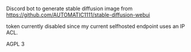 Discord bot to generate stable diffusion image from https://github.com/AUTOMATIC1111/stable-diffusion-webui

token currently disabled since my current selfhosted endpoint uses an IP ACL.

AGPL 3
